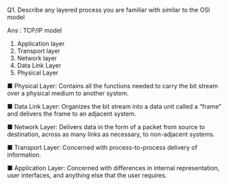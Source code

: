 Q1. Describe any layered process you are familiar with similar to the OSI model

Ans : TCP/IP model
1. Application layer
2. Transport layer
3. Network layer
4. Data Link Layer
5. Physical Layer



■ Physical Layer: Contains all the functions needed to carry the bit stream over a physical medium to another system.

■ Data Link Layer: Organizes the bit stream into a data unit called a “frame” and delivers the frame to an adjacent system.

■ Network Layer: Delivers data in the form of a packet from source to destination, across as many links as necessary, to non-adjacent systems.

■ Transport Layer: Concerned with process-to-process delivery of information.

■ Application Layer: Concerned with differences in internal representation, user interfaces, and anything else that the user requires.
